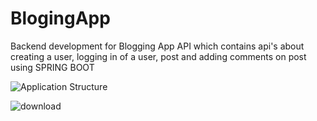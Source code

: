 # BlogingApp
Backend development for Blogging App API which contains api's about creating a user, logging in of a user, post and adding comments on post using SPRING BOOT

![Application Structure](https://user-images.githubusercontent.com/61879886/216837477-2ca59159-4584-43eb-86f9-535de9d1f2e6.png)



![download](https://user-images.githubusercontent.com/61879886/216837565-cdaba728-58b3-45d2-b4a3-b43f05fcc300.png)
